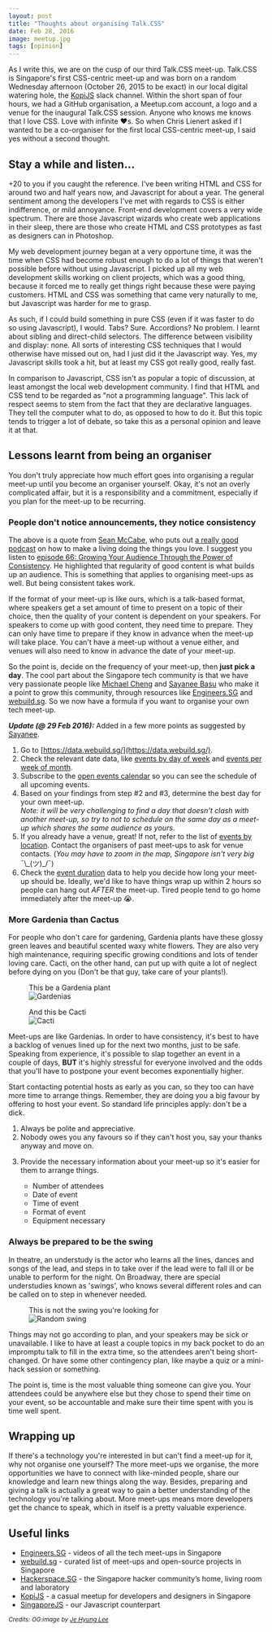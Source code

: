 ```yaml
---
layout: post
title: "Thoughts about organising Talk.CSS"
date: Feb 28, 2016
image: meetup.jpg
tags: [opinion]
---
```

As I write this, we are on the cusp of our third Talk.CSS meet-up. Talk.CSS is Singapore's first CSS-centric meet-up and was born on a random Wednesday afternoon (October 26, 2015 to be exact) in our local digital watering hole, the [KopiJS](http://kopijs.org/) slack channel. Within the short span of four hours, we had a GitHub organisation, a Meetup.com account, a logo and a venue for the inaugural Talk.CSS session. Anyone who knows me knows that I love CSS. Love with infinite ❤s. So when Chris Lienert asked if I wanted to be a co-organiser for the first local CSS-centric meet-up, I said yes without a second thought. 

## Stay a while and listen...

+20 to you if you caught the reference. I've been writing HTML and CSS for around two and half years now, and Javascript for about a year. The general sentiment among the developers I've met with regards to CSS is either indifference, or mild annoyance. Front-end development covers a very wide spectrum. There are those Javascript wizards who create web applications in their sleep, there are those who create HTML and CSS prototypes as fast as designers can in Photoshop.

My web development journey began at a very opportune time, it was the time when CSS had become robust enough to do a lot of things that weren't possible before without using Javascript. I picked up all my web development skills working on client projects, which was a good thing, because it forced me to really get things right because these were paying customers. HTML and CSS was something that came very naturally to me, but Javascript was harder for me to grasp. 

As such, if I could build something in pure CSS (even if it was faster to do so using Javascript), I would. Tabs? Sure. Accordions? No problem. I learnt about sibling and direct-child selectors. The difference between visibility and display: none. All sorts of interesting CSS techniques that I would otherwise have missed out on, had I just did it the Javascript way. Yes, my Javascript skills took a hit, but at least my CSS got really good, really fast.

In comparison to Javascript, CSS isn't as popular a topic of discussion, at least amongst the local web development community. I find that HTML and CSS tend to be regarded as "not a programming language". This lack of respect seems to stem from the fact that they are declarative languages. They tell the computer what to do, as opposed to how to do it. But this topic tends to trigger a lot of debate, so take this as a personal opinion and leave it at that.

## Lessons learnt from being an organiser

You don't truly appreciate how much effort goes into organising a regular meet-up until you become an organiser yourself. Okay, it's not an overly complicated affair, but it is a responsibility and a commitment, especially if you plan for the meet-up to be recurring.

### People don't notice announcements, they notice consistency

The above is a quote from [Sean McCabe](http://seanwes.com/), who puts out [a really good podcast](http://seanwes.com/podcast/) on how to make a living doing the things you love. I suggest you listen to [episode 66: Growing Your Audience Through the Power of Consistency](http://seanwes.com/podcast/066-growing-your-audience-through-the-power-of-consistency/). He highlighted that regularity of good content is what builds up an audience. This is something that applies to organising meet-ups as well. But being consistent takes work.

If the format of your meet-up is like ours, which is a talk-based format, where speakers get a set amount of time to present on a topic of their choice, then the quality of your content is dependent on your speakers. For speakers to come up with good content, they need time to prepare. They can only have time to prepare if they know in advance when the meet-up will take place. You can't have a meet-up without a venue either, and venues will also need to know in advance the date of your meet-up.

So the point is, decide on the frequency of your meet-up, then **just pick a day**. The cool part about the Singapore tech community is that we have very passionate people like [Michael Cheng](https://twitter.com/coderkungfu) and [Sayanee Basu](https://sayan.ee/) who make it a point to grow this community, through resources like [Engineers.SG](https://engineers.sg/) and [webuild.sg](https://webuild.sg/). So we now have a formula if you want to organise your own tech meet-up.

***Update (@ 29 Feb 2016):*** Added in a few more points as suggested by [Sayanee](https://sayan.ee/).

1. Go to [https://data.webuild.sg/](https://data.webuild.sg/).
2. Check the relevant date data, like [events by day of week](https://data.webuild.sg/dataset/events-per-day-of-week/) and [events per week of month](https://data.webuild.sg/dataset/events-per-week-of-month/).
3. Subscribe to the [open events calendar](https://webuild.sg/cal) so you can see the schedule of all upcoming events.
4. Based on your findings from step #2 and #3, determine the best day for your own meet-up.  
*Note: it will be very challenging to find a day that doesn't clash with another meet-up, so try to not to schedule on the same day as a meet-up which shares the same audience as yours*.
5. If you already have a venue, great! If not, refer to the list of [events by location](https://data.webuild.sg/dataset/events-per-location/). Contact the organisers of past meet-ups to ask for venue contacts. (*You may have to zoom in the map, Singapore isn't very big* <span class="kaomoji">¯\\\_(ツ)\_/¯</span>)
6. Check the [event duration](https://data.webuild.sg/dataset/events-per-duration/) data to help you decide how long your meet-up should be. Ideally, we'd like to have things wrap up within 2 hours so people can hang out *AFTER* the meet-up. Tired people tend to go home immediately after the meet-up <span class="emoji">😭</span>.

### More Gardenia than Cactus

For people who don't care for gardening, Gardenia plants have these glossy green leaves and beautiful scented waxy white flowers. They are also very high maintenance, requiring specific growing conditions and lots of tender loving care. Cacti, on the other hand, can put up with quite a lot of neglect before dying on you (Don't be that guy, take care of your plants!).

<div class="figure-wrapper">
    <figure class="two-col">
        <figcaption>This be a Gardenia plant</figcaption>
        <img src="{{ site.url }}/images/posts/organiser/gardenia.jpg" srcset="{{ site.url }}/images/posts/organiser/gardenia@2x.jpg 2x" alt="Gardenias"/>
    </figure>
    <figure class="two-col">
        <figcaption>And this be Cacti</figcaption>
        <img src="{{ site.url }}/images/posts/organiser/cactus.jpg" srcset="{{ site.url }}/images/posts/organiser/cactus@2x.jpg 2x" alt="Cacti"/>
    </figure>
</div>

Meet-ups are like Gardenias. In order to have consistency, it's best to have a backlog of venues lined up for the next two months, just to be safe. Speaking from experience, it's possible to slap together an event in a couple of days, **BUT** it's highly stressful for everyone involved and the odds that you'll have to postpone your event becomes exponentially higher. 

Start contacting potential hosts as early as you can, so they too can have more time to arrange things. Remember, they are doing you a big favour by offering to host your event. So standard life principles apply: don't be a dick.

1. Always be polite and appreciative.
2. Nobody owes you any favours so if they can't host you, say your thanks anyway and move on.
3. <p class="no-margin">Provide the necessary information about your meet-up so it's easier for them to arrange things.</p>
    <ul>
      <li class="no-margin">Number of attendees</li>
      <li class="no-margin">Date of event</li>
      <li class="no-margin">Time of event</li>
      <li class="no-margin">Format of event</li>
      <li>Equipment necessary</li>
    </ul>

### Always be prepared to be the swing

In theatre, an understudy is the actor who learns all the lines, dances and songs of the lead, and steps in to take over if the lead were to fall ill or be unable to perform for the night. On Broadway, there are special understudies known as 'swings', who knows several different roles and can be called on to step in whenever needed.

<figure>
    <figcaption>This is not the swing you're looking for</figcaption>
    <img src="{{ site.url }}/images/posts/organiser/swing.jpeg" srcset="{{ site.url }}/images/posts/organiser/swing@2x.jpeg 2x" alt="Random swing"/>
</figure>

Things may not go according to plan, and your speakers may be sick or unavailable. I like to have at least a couple topics in my back pocket to do an impromptu talk to fill in the extra time, so the attendees aren't being short-changed. Or have some other contingency plan, like maybe a quiz or a mini-hack session or something.

The point is, time is the most valuable thing someone can give you. Your attendees could be anywhere else but they chose to spend their time on your event, so be accountable and make sure their time spent with you is time well spent.

## Wrapping up

If there's a technology you're interested in but can't find a meet-up for it, why not organise one yourself? The more meet-ups we organise, the more opportunities we have to connect with like-minded people, share our knowledge and learn new things along the way. Besides, preparing and giving a talk is actually a great way to gain a better understanding of the technology you're talking about. More meet-ups means more developers get the chance to speak, which in itself is a pretty valuable experience. 

## Useful links

<ul>
  <li class="no-margin"><a href="https://engineers.sg/">Engineers.SG</a> - videos of all the tech meet-ups in Singapore</li>
  <li class="no-margin"><a href="https://webuild.sg/">webuild.sg</a> - curated list of meet-ups and open-source projects in Singapore</li>
  <li class="no-margin"><a href="https://hackerspace.sg/calendar/">Hackerspace.SG</a> - the Singapore hacker community’s home, living room and laboratory</li>
  <li class="no-margin"><a href="http://kopijs.org/">KopiJS</a> - a casual meetup for developers and designers in Singapore</li>
  <li><a href="http://www.meetup.com/Singapore-JS/">SingaporeJS</a> - our Javascript counterpart</li>
</ul>

<em><small>Credits: OG:image by <a href="http://blog.naver.com/esjs1020">Je Hyung Lee</a></small></em>
